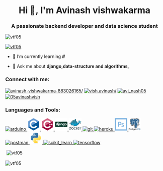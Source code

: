 <h1 align="center">Hi 👋, I'm Avinash vishwakarma</h1>
<h3 align="center">A passionate backend developer and data science student</h3>

<p align="left"> <img src="https://komarev.com/ghpvc/?username=vtf05&label=Profile%20views&color=0e75b6&style=flat" alt="vtf05" /> </p>

<p align="left"> <a href="https://github.com/ryo-ma/github-profile-trophy"><img src="https://github-profile-trophy.vercel.app/?username=vtf05" alt="vtf05" /></a> </p>

- 🌱 I’m currently learning **#**

- 💬 Ask me about **django,data-structure and algorithms,**

<h3 align="left">Connect with me:</h3>
<p align="left">
<a href="https://linkedin.com/in/avinash-vishwakarma-883026165/" target="blank"><img align="center" src="https://cdn.jsdelivr.net/npm/simple-icons@3.0.1/icons/linkedin.svg" alt="avinash-vishwakarma-883026165/" height="30" width="40" /></a>
<a href="https://instagram.com/vish.avinash/" target="blank"><img align="center" src="https://cdn.jsdelivr.net/npm/simple-icons@3.0.1/icons/instagram.svg" alt="vish.avinash/" height="30" width="40" /></a>
<a href="https://www.codechef.com/users/avi_nash05" target="blank"><img align="center" src="https://cdn.jsdelivr.net/npm/simple-icons@3.1.0/icons/codechef.svg" alt="avi_nash05" height="30" width="40" /></a>
<a href="https://www.hackerrank.com/05avinashvish" target="blank"><img align="center" src="https://cdn.jsdelivr.net/npm/simple-icons@3.0.1/icons/hackerrank.svg" alt="05avinashvish" height="30" width="40" /></a>
</p>

<h3 align="left">Languages and Tools:</h3>
<p align="left"> <a href="https://www.arduino.cc/" target="_blank"> <img src="https://cdn.worldvectorlogo.com/logos/arduino-1.svg" alt="arduino" width="40" height="40"/> </a> <a href="https://www.cprogramming.com/" target="_blank"> <img src="https://raw.githubusercontent.com/devicons/devicon/master/icons/c/c-original.svg" alt="c" width="40" height="40"/> </a> <a href="https://www.w3schools.com/cpp/" target="_blank"> <img src="https://raw.githubusercontent.com/devicons/devicon/master/icons/cplusplus/cplusplus-original.svg" alt="cplusplus" width="40" height="40"/> </a> <a href="https://www.djangoproject.com/" target="_blank"> <img src="https://raw.githubusercontent.com/devicons/devicon/master/icons/django/django-original.svg" alt="django" width="40" height="40"/> </a> <a href="https://www.docker.com/" target="_blank"> <img src="https://raw.githubusercontent.com/devicons/devicon/master/icons/docker/docker-original-wordmark.svg" alt="docker" width="40" height="40"/> </a> <a href="https://git-scm.com/" target="_blank"> <img src="https://www.vectorlogo.zone/logos/git-scm/git-scm-icon.svg" alt="git" width="40" height="40"/> </a> <a href="https://heroku.com" target="_blank"> <img src="https://www.vectorlogo.zone/logos/heroku/heroku-icon.svg" alt="heroku" width="40" height="40"/> </a> <a href="https://www.photoshop.com/en" target="_blank"> <img src="https://raw.githubusercontent.com/devicons/devicon/master/icons/photoshop/photoshop-line.svg" alt="photoshop" width="40" height="40"/> </a> <a href="https://www.postgresql.org" target="_blank"> <img src="https://raw.githubusercontent.com/devicons/devicon/master/icons/postgresql/postgresql-original-wordmark.svg" alt="postgresql" width="40" height="40"/> </a> <a href="https://postman.com" target="_blank"> <img src="https://www.vectorlogo.zone/logos/getpostman/getpostman-icon.svg" alt="postman" width="40" height="40"/> </a> <a href="https://www.python.org" target="_blank"> <img src="https://raw.githubusercontent.com/devicons/devicon/master/icons/python/python-original.svg" alt="python" width="40" height="40"/> </a> <a href="https://scikit-learn.org/" target="_blank"> <img src="https://upload.wikimedia.org/wikipedia/commons/0/05/Scikit_learn_logo_small.svg" alt="scikit_learn" width="40" height="40"/> </a> <a href="https://www.tensorflow.org" target="_blank"> <img src="https://www.vectorlogo.zone/logos/tensorflow/tensorflow-icon.svg" alt="tensorflow" width="40" height="40"/> </a> </p>

<p>&nbsp;<img align="center" src="https://github-readme-stats.vercel.app/api?username=vtf05&show_icons=true&locale=en" alt="vtf05" /></p>

<p><img align="center" src="https://github-readme-streak-stats.herokuapp.com/?user=vtf05&" alt="vtf05" /></p>

